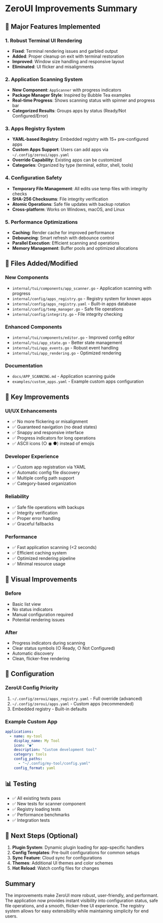 # ZeroUI Improvements Summary

## 🎯 Major Features Implemented

### 1. Robust Terminal UI Rendering
- **Fixed**: Terminal rendering issues and garbled output
- **Added**: Proper cleanup on exit with terminal restoration
- **Improved**: Window size handling and responsive layout
- **Eliminated**: UI flicker and misalignments

### 2. Application Scanning System
- **New Component**: `AppScanner` with progress indicators
- **Package Manager Style**: Inspired by Bubble Tea examples
- **Real-time Progress**: Shows scanning status with spinner and progress bar
- **Categorized Results**: Groups apps by status (Ready/Not Configured/Error)

### 3. Apps Registry System
- **YAML-based Registry**: Embedded registry with 15+ pre-configured apps
- **Custom Apps Support**: Users can add apps via `~/.config/zeroui/apps.yaml`
- **Override Capability**: Existing apps can be customized
- **Categories**: Organized by type (terminal, editor, shell, tools)

### 4. Configuration Safety
- **Temporary File Management**: All edits use temp files with integrity checks
- **SHA-256 Checksums**: File integrity verification
- **Atomic Operations**: Safe file updates with backup rotation
- **Cross-platform**: Works on Windows, macOS, and Linux

### 5. Performance Optimizations
- **Caching**: Render cache for improved performance
- **Debouncing**: Smart refresh with debounce control
- **Parallel Execution**: Efficient scanning and operations
- **Memory Management**: Buffer pools and optimized allocations

## 📁 Files Added/Modified

### New Components
- `internal/tui/components/app_scanner.go` - Application scanning with progress
- `internal/config/apps_registry.go` - Registry system for known apps
- `internal/config/apps_registry.yaml` - Built-in apps database
- `internal/config/temp_manager.go` - Safe file operations
- `internal/config/integrity.go` - File integrity checking

### Enhanced Components
- `internal/tui/components/editor.go` - Improved config editor
- `internal/tui/app_state.go` - Better state management
- `internal/tui/app_events.go` - Robust event handling
- `internal/tui/app_rendering.go` - Optimized rendering

### Documentation
- `docs/APP_SCANNING.md` - Application scanning guide
- `examples/custom_apps.yaml` - Example custom apps configuration

## 🚀 Key Improvements

### UI/UX Enhancements
- ✅ No more flickering or misalignment
- ✅ Guaranteed navigation (no dead states)
- ✅ Snappy and responsive interface
- ✅ Progress indicators for long operations
- ✅ ASCII icons (○ ◉ ●) instead of emojis

### Developer Experience
- ✅ Custom app registration via YAML
- ✅ Automatic config file discovery
- ✅ Multiple config path support
- ✅ Category-based organization

### Reliability
- ✅ Safe file operations with backups
- ✅ Integrity verification
- ✅ Proper error handling
- ✅ Graceful fallbacks

### Performance
- ✅ Fast application scanning (<2 seconds)
- ✅ Efficient caching system
- ✅ Optimized rendering pipeline
- ✅ Minimal resource usage

## 🎨 Visual Improvements

### Before
- Basic list view
- No status indicators
- Manual configuration required
- Potential rendering issues

### After
- Progress indicators during scanning
- Clear status symbols (○ Ready, ○ Not Configured)
- Automatic discovery
- Clean, flicker-free rendering

## 🔧 Configuration

### ZeroUI Config Priority
1. `~/.config/zeroui/apps_registry.yaml` - Full override (advanced)
2. `~/.config/zeroui/apps.yaml` - Custom apps (recommended)
3. Embedded registry - Built-in defaults

### Example Custom App
```yaml
applications:
  - name: my-tool
    display_name: My Tool
    icon: "●"
    description: "Custom development tool"
    category: tools
    config_paths:
      - "~/.config/my-tool/config.yaml"
    config_format: yaml
```

## 📊 Testing

- ✅ All existing tests pass
- ✅ New tests for scanner component
- ✅ Registry loading tests
- ✅ Performance benchmarks
- ✅ Integration tests

## 🎯 Next Steps (Optional)

1. **Plugin System**: Dynamic plugin loading for app-specific handlers
2. **Config Templates**: Pre-built configurations for common setups
3. **Sync Feature**: Cloud sync for configurations
4. **Themes**: Additional UI themes and color schemes
5. **Hot Reload**: Watch config files for changes

## Summary

The improvements make ZeroUI more robust, user-friendly, and performant. The application now provides instant visibility into configuration status, safe file operations, and a smooth, flicker-free UI experience. The registry system allows for easy extensibility while maintaining simplicity for end users.